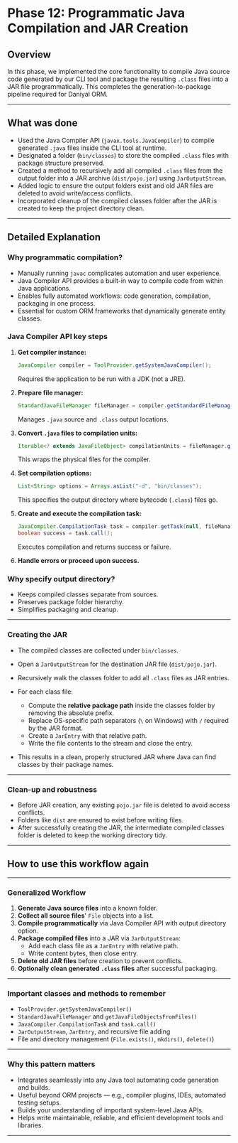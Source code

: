 # Phase 12: Programmatic Java Compilation and JAR Creation

## Overview

In this phase, we implemented the core functionality to compile Java source code generated by our CLI tool and package the resulting `.class` files into a JAR file programmatically. This completes the generation-to-package pipeline required for Daniyal ORM.

***

## What was done

- Used the Java Compiler API (`javax.tools.JavaCompiler`) to compile generated `.java` files inside the CLI tool at runtime.
- Designated a folder (`bin/classes`) to store the compiled `.class` files with package structure preserved.
- Created a method to recursively add all compiled `.class` files from the output folder into a JAR archive (`dist/pojo.jar`) using `JarOutputStream`.
- Added logic to ensure the output folders exist and old JAR files are deleted to avoid write/access conflicts.
- Incorporated cleanup of the compiled classes folder after the JAR is created to keep the project directory clean.

***

## Detailed Explanation

### Why programmatic compilation?

- Manually running `javac` complicates automation and user experience.
- Java Compiler API provides a built-in way to compile code from within Java applications.
- Enables fully automated workflows: code generation, compilation, packaging in one process.
- Essential for custom ORM frameworks that dynamically generate entity classes.

### Java Compiler API key steps

1. **Get compiler instance:**
   ```java
   JavaCompiler compiler = ToolProvider.getSystemJavaCompiler();
   ```
   Requires the application to be run with a JDK (not a JRE).

2. **Prepare file manager:**
   ```java
   StandardJavaFileManager fileManager = compiler.getStandardFileManager(null, null, null);
   ```
   Manages `.java` source and `.class` output locations.

3. **Convert `.java` files to compilation units:**
   ```java
   Iterable<? extends JavaFileObject> compilationUnits = fileManager.getJavaFileObjectsFromFiles(javaFiles);
   ```
   This wraps the physical files for the compiler.

4. **Set compilation options:**
   ```java
   List<String> options = Arrays.asList("-d", "bin/classes");
   ```
   This specifies the output directory where bytecode (`.class`) files go.

5. **Create and execute the compilation task:**
   ```java
   JavaCompiler.CompilationTask task = compiler.getTask(null, fileManager, null, options, null, compilationUnits);
   boolean success = task.call();
   ```
   Executes compilation and returns success or failure.

6. **Handle errors or proceed upon success.**

### Why specify output directory?

- Keeps compiled classes separate from sources.
- Preserves package folder hierarchy.
- Simplifies packaging and cleanup.

***

### Creating the JAR

- The compiled classes are collected under `bin/classes`.
- Open a `JarOutputStream` for the destination JAR file (`dist/pojo.jar`).
- Recursively walk the classes folder to add all `.class` files as JAR entries.
- For each class file:
  - Compute the **relative package path** inside the classes folder by removing the absolute prefix.
  - Replace OS-specific path separators (`\` on Windows) with `/` required by the JAR format.
  - Create a `JarEntry` with that relative path.
  - Write the file contents to the stream and close the entry.

- This results in a clean, properly structured JAR where Java can find classes by their package names.

***

### Clean-up and robustness

- Before JAR creation, any existing `pojo.jar` file is deleted to avoid access conflicts.
- Folders like `dist` are ensured to exist before writing files.
- After successfully creating the JAR, the intermediate compiled classes folder is deleted to keep the working directory tidy.

***

## How to use this workflow again

***

### Generalized Workflow

1. **Generate Java source files** into a known folder.
2. **Collect all source files**' `File` objects into a list.
3. **Compile programmatically** via Java Compiler API with output directory option.
4. **Package compiled files** into a JAR via `JarOutputStream`:
   - Add each class file as a `JarEntry` with relative path.
   - Write content bytes, then close entry.
5. **Delete old JAR files** before creation to prevent conflicts.
6. **Optionally clean generated `.class` files** after successful packaging.

***

### Important classes and methods to remember

- `ToolProvider.getSystemJavaCompiler()`  
- `StandardJavaFileManager` and `getJavaFileObjectsFromFiles()`  
- `JavaCompiler.CompilationTask` and `task.call()`  
- `JarOutputStream`, `JarEntry`, and recursive file adding  
- File and directory management (`File.exists()`, `mkdirs()`, `delete()`)

***

### Why this pattern matters

- Integrates seamlessly into any Java tool automating code generation and builds.
- Useful beyond ORM projects — e.g., compiler plugins, IDEs, automated testing setups.
- Builds your understanding of important system-level Java APIs.
- Helps write maintainable, reliable, and efficient development tools and libraries.

***